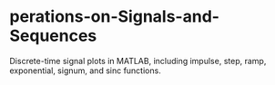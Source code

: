 # perations-on-Signals-and-Sequences
Discrete-time signal plots in MATLAB, including impulse, step, ramp, exponential, signum, and sinc functions.
